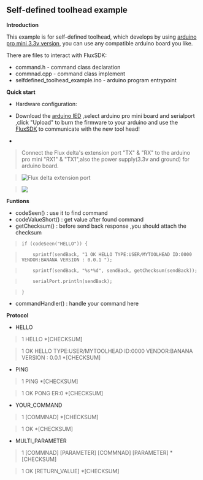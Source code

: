 ## Self-defined toolhead example
**Introduction**

This example is for self-defined toolhead, which develops by using [arduino pro mini 3.3v version](https://www.arduino.cc/en/Main/ArduinoBoardProMini), you can use any 
compatible arduino board you like.

There are files to interact with FluxSDK:
* command.h - command class declaration
* commnad.cpp - command class implement
* selfdefined_toolhead_example.ino - arduino program entrypoint

**Quick start**
* Hardware configuration:

* Download the [arduino IED](http://www.arduino.cc/en/Main/Software) ,select arduino pro mini board and serialport ,click "Upload" to burn the firmware to your arduino and use the [FluxSDK](http://dev.flux3dp.com/tutorials/toolhead_control.html#communicating-with-hardware-extensions) to communicate with the new tool head!
* 

> Connect the Flux delta's extension port "TX" & "RX" to the arduino pro mini "RX1" & "TX1",also the power supply(3.3v and ground) for arduino board.

> ![Flux delta extension port](https://github.com/flux3dp/selfdefined_toolhead_example/blob/master/doc/pics/Extension%20Port%20Graphics.png)

> ![](https://github.com/flux3dp/selfdefined_toolhead_example/blob/master/doc/pics/ProMiniFront.jpg)


**Funtions**
* codeSeen() : use it to find command
* codeValueShort() : get value after found command
* getChecksum() : before send back response ,you should attach the checksum

>     if (codeSeen("HELLO")) {

>         sprintf(sendBack, "1 OK HELLO TYPE:USER/MYTOOLHEAD ID:0000 VENDOR:BANANA VERSION : 0.0.1 ");

>         sprintf(sendBack, "%s*%d", sendBack, getChecksum(sendBack));

>         serialPort.println(sendBack);

>     }

* commandHandler() : handle your command here

**Protocol**
* HELLO

> 1 HELLO *[CHECKSUM]

> 1 OK HELLO TYPE:USER/MYTOOLHEAD ID:0000 VENDOR:BANANA VERSION : 0.0.1 *[CHECKSUM]

* PING

> 1 PING *[CHECKSUM]

> 1 OK PONG ER:0 *[CHECKSUM]

* YOUR_COMMAND

> 1 [COMMNAD] *[CHECKSUM]

> 1 OK *[CHECKSUM]

* MULTI_PARAMETER

> 1 [COMMNAD] [PARAMETER] [COMMNAD] [PARAMETER] *[CHECKSUM]

> 1 OK [RETURN_VALUE] *[CHECKSUM]


